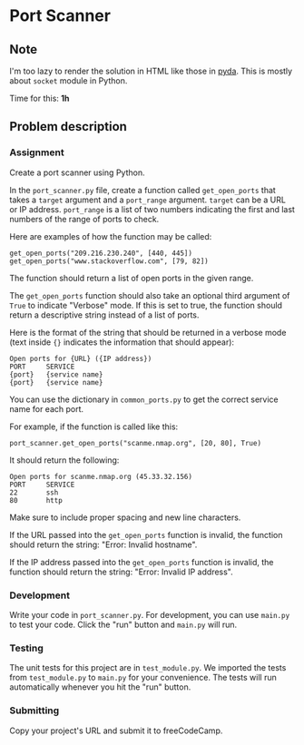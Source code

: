 # Port Scanner

## Note

I'm too lazy to render the solution in HTML like those in [pyda](../../pyda).
This is mostly about `socket` module in Python.

Time for this: **1h**

## Problem description

### Assignment

Create a port scanner using Python.

In the `port_scanner.py` file, create a function called `get_open_ports` that
takes a `target` argument and a `port_range` argument. `target` can be a URL or
IP address. `port_range` is a list of two numbers indicating the first and last
numbers of the range of ports to check.

Here are examples of how the function may be called:

```
get_open_ports("209.216.230.240", [440, 445])
get_open_ports("www.stackoverflow.com", [79, 82])
```

The function should return a list of open ports in the given range.

The `get_open_ports` function should also take an optional third argument of
`True` to indicate "Verbose" mode. If this is set to true, the function should
return a descriptive string instead of a list of ports.

Here is the format of the string that should be returned in a verbose mode (text
inside `{}` indicates the information that should appear):

```
Open ports for {URL} ({IP address})
PORT     SERVICE
{port}   {service name}
{port}   {service name}
```

You can use the dictionary in `common_ports.py` to get the correct service name
for each port.

For example, if the function is called like this:

```
port_scanner.get_open_ports("scanme.nmap.org", [20, 80], True)
```

It should return the following:

```
Open ports for scanme.nmap.org (45.33.32.156)
PORT     SERVICE
22       ssh
80       http
```

Make sure to include proper spacing and new line characters.

If the URL passed into the `get_open_ports` function is invalid, the function
should return the string: "Error: Invalid hostname".

If the IP address passed into the `get_open_ports` function is invalid, the
function should return the string: "Error: Invalid IP address".

### Development

Write your code in `port_scanner.py`. For development, you can use `main.py` to
test your code. Click the "run" button and `main.py` will run.

### Testing

The unit tests for this project are in `test_module.py`. We imported the tests
from `test_module.py` to `main.py` for your convenience. The tests will run
automatically whenever you hit the "run" button.

### Submitting

Copy your project's URL and submit it to freeCodeCamp.
